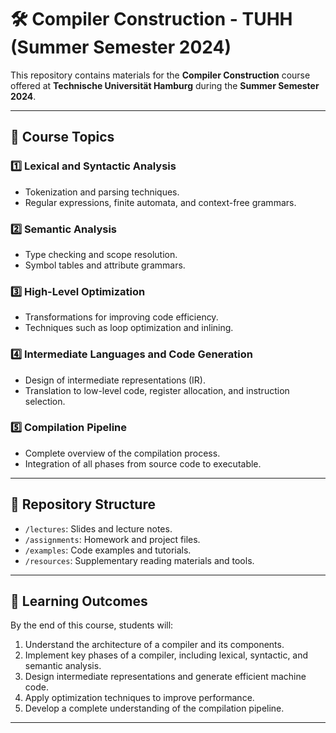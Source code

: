 # 🛠️ Compiler Construction - TUHH (Summer Semester 2024)  

This repository contains materials for the **Compiler Construction** course offered at **Technische Universität Hamburg** during the **Summer Semester 2024**.  

---

## 📝 Course Topics  

### 1️⃣ **Lexical and Syntactic Analysis**  
- Tokenization and parsing techniques.  
- Regular expressions, finite automata, and context-free grammars.  

### 2️⃣ **Semantic Analysis**  
- Type checking and scope resolution.  
- Symbol tables and attribute grammars.  

### 3️⃣ **High-Level Optimization**  
- Transformations for improving code efficiency.  
- Techniques such as loop optimization and inlining.  

### 4️⃣ **Intermediate Languages and Code Generation**  
- Design of intermediate representations (IR).  
- Translation to low-level code, register allocation, and instruction selection.  

### 5️⃣ **Compilation Pipeline**  
- Complete overview of the compilation process.  
- Integration of all phases from source code to executable.  

---

## 📂 Repository Structure  

- `/lectures`: Slides and lecture notes.  
- `/assignments`: Homework and project files.  
- `/examples`: Code examples and tutorials.  
- `/resources`: Supplementary reading materials and tools.  

---

## 🎯 Learning Outcomes  

By the end of this course, students will:  
1. Understand the architecture of a compiler and its components.  
2. Implement key phases of a compiler, including lexical, syntactic, and semantic analysis.  
3. Design intermediate representations and generate efficient machine code.  
4. Apply optimization techniques to improve performance.  
5. Develop a complete understanding of the compilation pipeline.  

---
